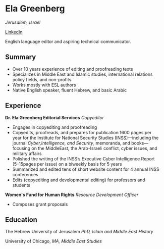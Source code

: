 # Ela Greenberg

_Jerusalem, Israel_

[LinkedIn](www.linkedin.com/in/elagreenberg)


English language editor and aspiring technical communicator.




## Summary 
* Over 10 years experience of editing and proofreading texts
* Specializes in Middle East and Islamic studies, international relations policy fields, and non-profits
* Works mostly with ESL authors
* Native English speaker, fluent Hebrew, and basic Arabic

## Experience
**Dr. Ela Greenberg Editorial Services**
_Copyeditor_
* Engages in copyediting and proofreading
* Copyedits, proofreads, and prepares for publication 1600 pages per year for the Institute for National Security Studies (INSS)—including 
  the journal _Cyber,Intelligence, and Security_, memoranda, and books—focusing on the MiddleEast, the Arab-Israeli conflict, cyber issues, 
  and military affairs
* Polished the writing of the INSS’s Executive Cyber Intelligence Report (5–15pages per issue) on a biweekly basis for 5 years
* Summarized and edited tens of short website content for 4 annual INSS conferences
* Edits (copyediting and developmental editing) for professors and students 
  
**Women's Fund for Human Rights**
_Resource Development Officer_
* Composes grant proposals 

## Education

The Hebrew University of Jerusalem _PhD, Islam and Middle East History_

University of Chicago, _MA, Middle East Studies_




